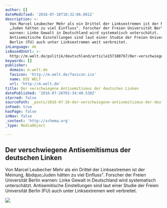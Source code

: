 ```yaml
---
author: []
dateModified: '2016-07-18T18:32:06.081Z'
description: >-
  Von Marcel Leubecher Mehr als ein Drittel der Linksextremen ist der Meinung,
  „Juden hätten zu viel Einfluss". Forscher der Freien Universität Berlin
  warnen: Linke Gewalt in Deutschland wird systematisch unterschätzt.
  Antisemitische Einstellungen sind laut einer Studie der Freien Universität
  Berlin (FU) auch unter Linksextremen weit verbreitet.
inLanguage: de
isBasedOnUrl: >-
  http://m.welt.de/politik/deutschland/article157108767/Der-verschwiegene-Antisemitismus-der-deutschen-Linken.html
keywords: []
publisher:
  domain: m.welt.de
  favicon: 'http://m.welt.de/favicon.ico'
  name: DIE WELT
  url: 'http://m.welt.de'
title: Der verschwiegene Antisemitismus der deutschen Linken
datePublished: '2016-07-26T01:34:40.538Z'
starred: false
sourcePath: _posts/2016-07-26-der-verschwiegene-antisemitismus-der-deutschen-linken.md
inFeed: true
hasPage: false
inNav: false
_context: 'http://schema.org'
_type: MediaObject

---
```

<article style=""><h1>Der verschwiegene Antisemitismus der deutschen Linken</h1><p>Von Marcel Leubecher Mehr als ein Drittel der Linksextremen ist der Meinung, &amp;bdquo;Juden hätten zu viel Einfluss". Forscher der Freien Universität Berlin warnen: Linke Gewalt in Deutschland wird systematisch unterschätzt. Antisemitische Einstellungen sind laut einer Studie der Freien Universität Berlin (FU) auch unter Linksextremen weit verbreitet.</p><img src="http://m.welt.de/img/deutschland/crop157112147/6486931418-ci3x2l-w900/May-Day-demonstration-in-Hamburg.jpg" /></article>
